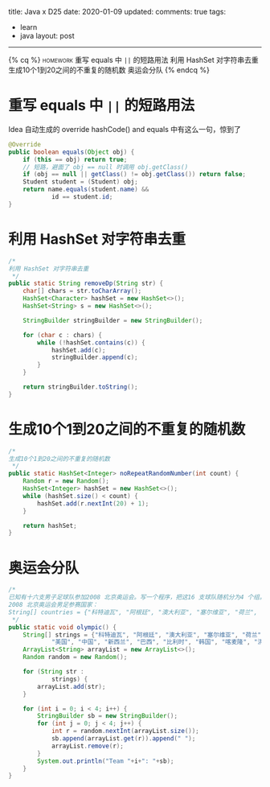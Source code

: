 title: Java x D25
date: 2020-01-09
updated: 
comments: true
tags:
  - learn
  - java
layout: post
---
{% cq %}
<span style="font-variant: small-caps;">homework</span>
重写 equals 中 `||` 的短路用法
利用 HashSet 对字符串去重
生成10个1到20之间的不重复的随机数
奥运会分队
{% endcq %}
<!--more-->

# 重写 equals 中 `||` 的短路用法
Idea 自动生成的 override hashCode() and equals 中有这么一句，惊到了
```java
@Override
public boolean equals(Object obj) {
    if (this == obj) return true;
    // 短路，避面了 obj == null 时调用 obj.getClass()
    if (obj == null || getClass() != obj.getClass()) return false;
    Student student = (Student) obj;
    return name.equals(student.name) &&
            id == student.id;
}
```
# 利用 HashSet 对字符串去重
```java
/*
利用 HashSet 对字符串去重
 */
public static String removeDp(String str) {
    char[] chars = str.toCharArray();
    HashSet<Character> hashSet = new HashSet<>();
    HashSet<String> s = new HashSet<>();

    StringBuilder stringBuilder = new StringBuilder();

    for (char c : chars) {
        while (!hashSet.contains(c)) {
            hashSet.add(c);
            stringBuilder.append(c);
        }
    }

    return stringBuilder.toString();
}
```
# 生成10个1到20之间的不重复的随机数
```java
/*
生成10个1到20之间的不重复的随机数
 */
public static HashSet<Integer> noRepeatRandomNumber(int count) {
    Random r = new Random();
    HashSet<Integer> hashSet = new HashSet<>();
    while (hashSet.size() < count) {
        hashSet.add(r.nextInt(20) + 1);
    }

    return hashSet;
}
```
# 奥运会分队
```java
/*
已知有十六支男子足球队参加2008 北京奥运会。写一个程序，把这16 支球队随机分为4 个组。采用List集合和随机数
2008 北京奥运会男足参赛国家：
String[] countries = {"科特迪瓦", "阿根廷", "澳大利亚", "塞尔维亚", "荷兰", "尼日利亚", "日本", "美国", "中国", "新西兰", "巴西", "比利时", "韩国", "喀麦隆", "洪都拉斯", "意大利"};
 */
public static void olympic() {
    String[] strings = {"科特迪瓦", "阿根廷", "澳大利亚", "塞尔维亚", "荷兰", "尼日利亚", "日本",
            "美国", "中国", "新西兰", "巴西", "比利时", "韩国", "喀麦隆", "洪都拉斯", "意大利"};
    ArrayList<String> arrayList = new ArrayList<>();
    Random random = new Random();

    for (String str :
            strings) {
        arrayList.add(str);
    }

    for (int i = 0; i < 4; i++) {
        StringBuilder sb = new StringBuilder();
        for (int j = 0; j < 4; j++) {
            int r = random.nextInt(arrayList.size());
            sb.append(arrayList.get(r)).append(" ");
            arrayList.remove(r);
        }
        System.out.println("Team "+i+": "+sb);
    }
}
```